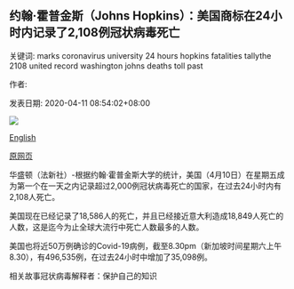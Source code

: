 ## 约翰·霍普金斯（Johns Hopkins）：美国商标在24小时内记录了2,108例冠状病毒死亡

关键词: marks coronavirus university 24 hours hopkins fatalities tallythe 2108 united record washington johns deaths toll past

作者: 

发表日期: 2020-04-11 08:54:02+08:00

![](https://www.straitstimes.com/sites/default/files/styles/x_large/public/articles/2020/04/11/nz_nurse_110446.jpg?itok=GAr8LfUY)

[English](US%20marks%20record%202%2C108%20coronavirus%20deaths%20in%2024%20hours%3A%20Johns%20Hopkins.md)

[原网页](https://www.straitstimes.com/world/united-states/us-marks-record-2108-coronavirus-deaths-in-24-hours-johns-hopkins)

华盛顿（法新社）-根据约翰·霍普金斯大学的统计，美国（4月10日）在星期五成为第一个在一天之内记录超过2,000例冠状病毒死亡的国家，在过去24小时内有2,108人死亡。

美国现在已经记录了18,586人的死亡，并且已经接近意大利造成18,849人死亡的人数，这是迄今为止全球大流行中死亡人数最多的人数。

美国也将近50万例确诊的Covid-19病例，截至8.30pm（新加坡时间星期六上午8.30），有496,535例，在过去24小时中增加了35,098例。

相关故事冠状病毒解释者：保护自己的知识